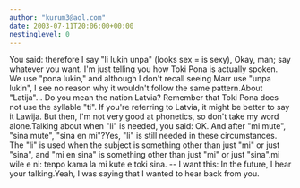```yaml
---
author: "kurum3@aol.com"
date: 2003-07-11T20:06:00+00:00
nestinglevel: 0
---
```

You said: therefore I say "li lukin unpa" (looks sex = is sexy), Okay, man; say whatever you want. I'm just telling you how Toki Pona is actually spoken. We use "pona lukin," and although I don't recall seeing Marr use "unpa lukin", I see no reason why it wouldn't follow the same pattern.About "Latija"... Do you mean the nation Latvia? Remember that Toki Pona does not use the syllable "ti". If you're referring to Latvia, it might be better to say it Lawija. But then, I'm not very good at phonetics, so don't take my word alone.Talking about when "li" is needed, you said: OK. And after "mi mute", "sina mute", "sina en mi"?Yes, "li" is still needed in these circumstances. The "li" is used when the subject is something other than just "mi" or just "sina", and "mi en sina" is something other than just "mi" or just "sina".mi wile e ni: tenpo kama la mi kute e toki sina. --
 I want this: In the future, I hear your talking.Yeah, I was saying that I wanted to hear back from you.